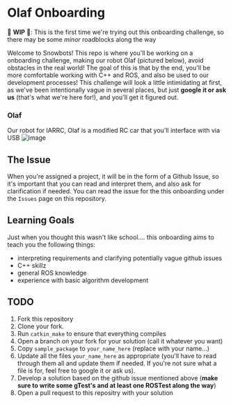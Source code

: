 # Olaf Onboarding
🔨 **WIP** 🔨: This is the first time we're trying out this onboarding challenge, so there may be some _minor_ roadblocks along the way

Welcome to Snowbots! This repo is where you'll be working on a onboarding challenge, making our robot Olaf (pictured below), avoid obstacles in the real world! The goal of this is that by the end, you'll be more comfortable working with C++ and ROS, and also be used to our development processes! This challenge will look a little intimidating at first, as we've been intentionally vague in several places, but just **google it or ask us** (that's what we're here for!), and you'll get it figured out.

### Olaf
Our robot for IARRC, Olaf is a modified RC car that you'll interface with via USB
![image](https://user-images.githubusercontent.com/9075711/31301386-50a93e6c-aaae-11e7-90fe-a90018233310.png)

## The Issue 
When you're assigned a project, it will be in the form of a Github Issue, so it's important that you can read and interpret them, and also ask for clarification if needed. You can read the issue for the this onboarding under the `Issues` page on this repository.

## Learning Goals 
Just when you thought this wasn't like school.... this onboarding aims to teach you the following things:
- interpreting requirements and clarifying potentially vague github issues
- C++ skillz
- general ROS knowledge
- experience with basic algorithm development

## TODO
1. Fork this repository
1. Clone your fork. 
1. Run `catkin_make` to ensure that everything compiles
1. Open a branch on your fork for your solution (call it whatever you want)
1. Copy `sample_package` to `your_name_here` (replace with your name...) 
1. Update all the files `your_name_here` as appropriate (you'll have to read through them all and update them if needed. If you're not sure what a file is for, feel free to google it or ask us).
1. Develop a solution based on the github issue mentioned above (**make sure to write some gTest's and at least one ROSTest along the way**)
1. Open a pull request to this repositry with your solution


